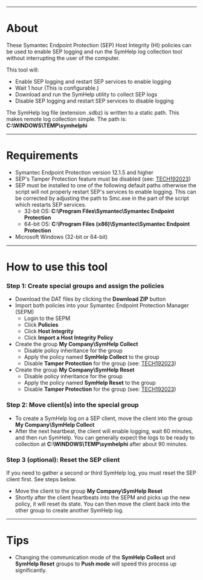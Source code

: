 ------------------------------------------------------------------------
# About
These Symantec Endpoint Protection (SEP) Host Integrity (HI) policies can be used to enable SEP logging and run the SymHelp log collection tool without interrupting the user of the computer.

This tool will:
- Enable SEP logging and restart SEP services to enable logging
- Wait 1 hour (This is configurable.)
- Download and run the SymHelp utility to collect SEP logs
- Disable SEP logging and restart SEP services to disable logging

The SymHelp log file (extension .sdbz) is written to a static path. This makes remote log collection simple. The path is: **C:\WINDOWS\TEMP\symhelphi**

------------------------------------------------------------------------
# Requirements
- Symantec Endpoint Protection version 12.1.5 and higher
- SEP's Tamper Protection feature must be disabled (see: [TECH192023](http://www.symantec.com/docs/TECH192023))
- SEP must be installed to one of the following default paths otherwise the script will not properly restart SEP's services to enable logging. This can be corrected by adjusting the path to Smc.exe in the part of the script which restarts SEP services.
    + 32-bit OS: **C:\Program Files\Symantec\Symantec Endpoint Protection**
    + 64-bit OS: **C:\Program Files (x86)\Symantec\Symantec Endpoint Protection**
- Microsoft Windows (32-bit or 64-bit)

------------------------------------------------------------------------
# How to use this tool

### Step 1: Create special groups and assign the policies
- Download the DAT files by clicking the **Download ZIP** button
- Import both policies into your Symantec Endpoint Protection Manager (SEPM)
    - Login to the SEPM
    - Click **Policies**
    - Click **Host Integrity**
    - Click **Import a Host Integrity Policy**
- Create the group **My Company\SymHelp Collect**
    - Disable policy inheritance for the group
    - Apply the policy named **SymHelp Collect** to the group
    - Disable **Tamper Protection** for the group (see: [TECH192023](http://www.symantec.com/docs/TECH192023))
- Create the group **My Company\SymHelp Reset**
    - Disable policy inheritance for the group
    - Apply the policy named **SymHelp Reset** to the group
    - Disable **Tamper Protection** for the group (see: [TECH192023](http://www.symantec.com/docs/TECH192023))

### Step 2: Move client(s) into the special group
- To create a SymHelp log on a SEP client, move the client into the group **My Company\SymHelp Collect**
- After the next heartbeat, the client will enable logging, wait 60 minutes, and then run SymHelp. You can generally expect the logs to be ready to collection at **C:\WINDOWS\TEMP\symhelphi** after about 90 minutes.

###  Step 3 (optional): Reset the SEP client
If you need to gather a second or third SymHelp log, you must reset the SEP client first. See steps below.

- Move the client to the group **My Company\SymHelp Reset**
- Shortly after the client heartbeats into the SEPM and picks up the new policy, it will reset its state. You can then move the client back into the other group to create another SymHelp log.

------------------------------------------------------------------------
#  Tips
- Changing the communication mode of the **SymHelp Collect** and **SymHelp Reset** groups to **Push mode** will speed this process up significantly.
